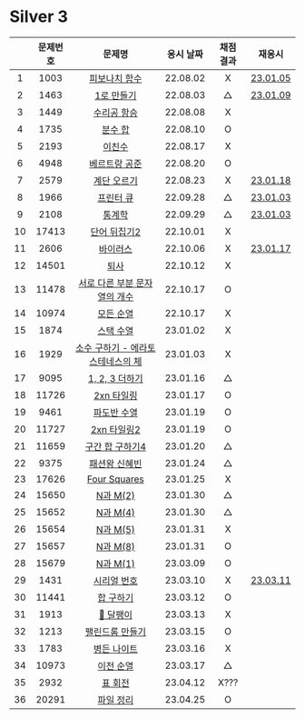 # Silver 3

|     | 문제번호 |                     문제명                     | 응시 날짜 | 채점 결과 | 재응시                       |
| :-: | :------: | :--------------------------------------------: | :-------: | :-------: | ---------------------------- |
|  1  |   1003   |           [피보나치 함수](./1003.js)           | 22.08.02  |     X     | [23.01.05](./replay/1003.js) |
|  2  |   1463   |            [1로 만들기](./1463.js)             | 22.08.03  |     △     | [23.01.09](./replay/1463.js) |
|  3  |   1449   |            [수리공 항승](./1449.js)            | 22.08.08  |     X     |
|  4  |   1735   |              [분수 합](./1735.js)              | 22.08.10  |     O     |
|  5  |   2193   |              [이친수](./2193.js)               | 22.08.17  |     X     |
|  6  |   4948   |           [베르트랑 공준](./4948.js)           | 22.08.20  |     O     |
|  7  |   2579   |            [계단 오르기](./2579.js)            | 22.08.23  |     X     | [23.01.18](./replay/2579.js) |
|  8  |   1966   |             [프린터 큐](./1966.js)             | 22.09.28  |     △     | [23.01.03](./replay/1966.js) |
|  9  |   2108   |              [통계학](./2108.js)               | 22.09.29  |     △     | [23.01.03](./replay/2108.js) |
| 10  |  17413   |           [단어 뒤집기2](./17413.js)           | 22.10.01  |     X     |
| 11  |   2606   |             [바이러스](./2606.js)              | 22.10.06  |     X     | [23.01.17](./replay/2606.js) |
| 12  |  14501   |               [퇴사](./14501.js)               | 22.10.12  |     X     |
| 13  |  11478   |   [서로 다른 부분 문자열의 개수](./11478.js)   | 22.10.17  |     O     |
| 14  |  10974   |            [모든 순열](./10974.js)             | 22.10.17  |     X     |
| 15  |   1874   |             [스택 수열](./1874.js)             | 23.01.02  |     X     |
| 16  |   1929   | [소수 구하기 - 에라토스테네스의 체](./1929.js) | 23.01.03  |     X     |
| 17  |   9095   |          [1, 2, 3 더하기](./9095.js)           | 23.01.16  |     △     |
| 18  |  11726   |            [2xn 타일링](./11726.js)            | 23.01.17  |     O     |
| 19  |   9461   |            [파도반 수열](./9461.js)            | 23.01.19  |     O     |
| 20  |  11727   |           [2xn 타일링2](./11727.js)            | 23.01.19  |     O     |
| 21  |  11659   |         [구간 합 구하기4](./11659.js)          | 23.01.20  |     △     |
| 22  |   9375   |           [패션왕 신혜빈](./9375.js)           | 23.01.24  |     △     |
| 23  |  17626   |           [Four Squares](./17626.js)           | 23.01.25  |     X     |
| 24  |  15650   |             [N과 M(2)](./15650.js)             | 23.01.30  |     △     |
| 25  |  15652   |             [N과 M(4)](./15652.js)             | 23.01.30  |     △     |
| 26  |  15654   |             [N과 M(5)](./15654.js)             | 23.01.31  |     X     |
| 27  |  15657   |             [N과 M(8)](./15657.js)             | 23.01.31  |     O     |
| 28  |  15679   |             [N과 M(1)](./15679.js)             | 23.03.09  |     O     |
| 29  |   1431   |            [시리얼 번호](./1431.js)            | 23.03.10  |     X     | [23.03.11](./replay/1431.js) |
| 30  |  11441   |            [합 구하기](./11441.js)             | 23.03.12  |     O     |
| 31  |   1913   |             [🚨 달팽이](./1913.js)             | 23.03.13  |     X     |
| 32  |   1213   |          [팰린드롬 만들기](./1213.js)          | 23.03.15  |     O     |
| 33  |   1783   |            [병든 나이트](./1783.js)            | 23.03.16  |     X     |
| 34  |  10973   |            [이전 순열](./10973.js)             | 23.03.17  |     △     |
| 35  |   2932   |              [표 회전](./2932.js)              | 23.04.12  |   X???    |
| 36  |  20291   |            [파일 정리](./20291.js)             | 23.04.25  |     O     |
